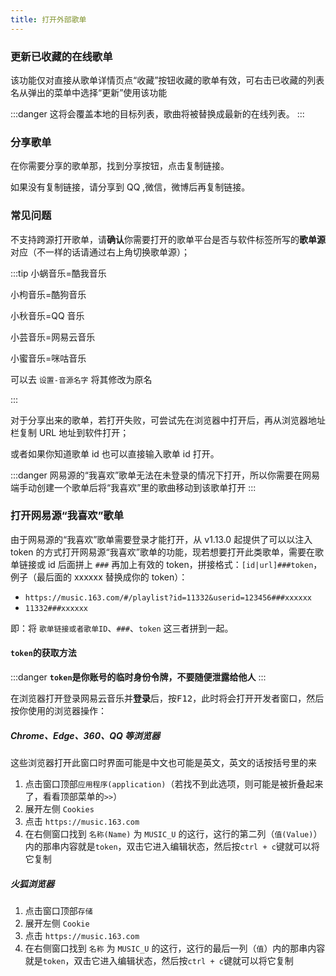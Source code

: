 ```yaml
---
title: 打开外部歌单
---
```


### 更新已收藏的在线歌单

该功能仅对直接从歌单详情页点“收藏”按钮收藏的歌单有效，可右击已收藏的列表名从弹出的菜单中选择“更新”使用该功能

:::danger
这将会覆盖本地的目标列表，歌曲将被替换成最新的在线列表。
:::

### 分享歌单

在你需要分享的歌单那，找到分享按钮，点击复制链接。

如果没有复制链接，请分享到 QQ ,微信，微博后再复制链接。

### 常见问题

不支持跨源打开歌单，请**确认**你需要打开的歌单平台是否与软件标签所写的**歌单源**对应（不一样的话请通过右上角切换歌单源）；

:::tip
小蜗音乐=酷我音乐

小枸音乐=酷狗音乐

小秋音乐=QQ 音乐

小芸音乐=网易云音乐

小蜜音乐=咪咕音乐

可以去 `设置-音源名字` 将其修改为原名

:::

对于分享出来的歌单，若打开失败，可尝试先在浏览器中打开后，再从浏览器地址栏复制 URL 地址到软件打开；

或者如果你知道歌单 id 也可以直接输入歌单 id 打开。

:::danger
网易源的“我喜欢”歌单无法在未登录的情况下打开，所以你需要在网易端手动创建一个歌单后将“我喜欢”里的歌曲移动到该歌单打开
:::

### 打开网易源“我喜欢”歌单

由于网易源的“我喜欢”歌单需要登录才能打开，从 v1.13.0 起提供了可以以注入 token 的方式打开网易源“我喜欢”歌单的功能，现若想要打开此类歌单，需要在歌单链接或 id 后面拼上 `###` 再加上有效的 token，拼接格式：`[id|url]###token`，例子（最后面的 xxxxxx 替换成你的 token）：

- `https://music.163.com/#/playlist?id=11332&userid=123456###xxxxxx`
- `11332###xxxxxx`

即：将 `歌单链接或者歌单ID`、`###`、`token` 这三者拼到一起。

#### `token`的获取方法

:::danger
**`token`是你账号的临时身份令牌，不要随便泄露给他人**
:::

在浏览器打开登录网易云音乐并**登录**后，按<kbd>F12</kbd>，此时将会打开开发者窗口，然后按你使用的浏览器操作：

##### Chrome、Edge、360、QQ 等浏览器

这些浏览器打开此窗口时界面可能是中文也可能是英文，英文的话按括号里的来

1. 点击窗口顶部`应用程序(application)`（若找不到此选项，则可能是被折叠起来了，看看顶部菜单的`>>`）
2. 展开左侧 `Cookies`
3. 点击 `https://music.163.com`
4. 在右侧窗口找到 `名称(Name)` 为 `MUSIC_U` 的这行，这行的第二列（`值(Value)`）内的那串内容就是`token`，双击它进入编辑状态，然后按`ctrl + c`键就可以将它复制

##### 火狐浏览器

1. 点击窗口顶部`存储`
2. 展开左侧 `Cookie`
3. 点击 `https://music.163.com`
4. 在右侧窗口找到 `名称` 为 `MUSIC_U` 的这行，这行的最后一列（`值`）内的那串内容就是`token`，双击它进入编辑状态，然后按`ctrl + c`键就可以将它复制
